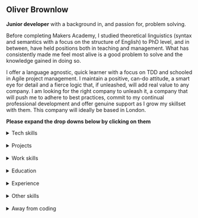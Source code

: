 ## Oliver Brownlow

**Junior developer** with a background in, and passion for, problem solving.

Before completing Makers Academy, I studied theoretical linguistics (syntax and semantics with a focus on the structure of English) to PhD level, and in between, have held positions both in teaching and management. What has consistently made me feel most alive is a good problem to solve and the knowledge gained in doing so.

I offer a language agnostic, quick learner with a focus on TDD and schooled in Agile project management. I maintain a positive, can-do attitude, a smart eye for detail and a fierce logic that, if unleashed, will add real value to any company. I am looking for the right company to unleash it, a company that will push me to adhere to best practices, commit to my continual professional development and offer genuine support as I grow my skillset with them. This company will ideally be based in London.

**Please expand the drop downs below by clicking on them**

<details><summary>Tech skills</summary>

| ![Github](Images/git.png) | ![ruby](./Images/ruby.png) | ![Javascript](Images/js.png)| ![TDD](./Images/tdd.png)
| :---: | :---: | :---: | :---: |
| Github, Git command line, Markdown, Repo collaboration, Merge conflicts, Work flows (branching) | Ruby, Rails, Sinatra | Vanilla, React.js, jquery, Vegas | Rspec, Capybara, Jasmine, Pytest

</details>
<br>

<details><summary>Projects</summary>
<br>

| Links | Summary | Technologies used |
| :---: | :---: | :---: |
| [deep_root](https://github.com/olliebrownlow/deep_root)<br><br>[wiki](https://github.com/breycarr/deep_root/wiki)<br><br>[blog](https://medium.com/@makers_c_a_c_t_u_s/multiple-slave-devices-not-enough-rpi-gpio-pins-no-problem-c3403a981623) | Makers final project.<br>As a team, we were tasked with using hardware and an agile setup to create a useful application. We came up with deep_root, a self-contained device able to monitor soil moisture levels and plot them to a live graph on a Raspbian desktop application, to enhance plant care and growth. |  <br><br> **Hardware:** Raspberry Pi version 3B,<br> Adafruit STEMMA Soil Sensor - I2C Capacitive Moisture Sensor,<br> JST PH 4-Pin to Male Header Cable,<br> Kuman 3.5 Inch Touch Screen LCD Display<br> **Software:** Front-end: JavaScript, PLot.ly, HTML, CSS, ESLint. Backend: Python, Pytest, Pylama. Framework: Eel
| [acebook-d-railed](https://github.com/olliebrownlow/acebook-d-railed)<br><br>[wiki](https://github.com/marbuthnott/acebook-d-railed/wiki) | A team project aimed at making a Facebook clone. Given their well-renowned social network, we used a meerkat theme and implemented basic Facebook functionality. | Ruby on Rails, HTML, CSS, Active Record |
| [MakersBNB](https://github.com/olliebrownlow/MakersBNB) | A team project to create a clone of AirBnB. | Ruby, Sinatra, DataMapper, CSS, html, jquery, vegas |

</details>
<br>

<details><summary>Work skills</summary>
<br>

Any successful professional developer requires, among others, the following qualities: perseverance and cogency - two properties also essential for taking on and completing a PhD.

#### Perseverance..

..as a link to the ability to imagine credible solutions. In the face of challenges that may invoke uncertainty, frustration and perhaps a touch of imposter syndrome, Makers, as a follow-up to completing a PhD has taught me, once again, the importance of this trait. Perseverance is necessary to take you to a place where your problem-solving intuition allows you to exercise sound judgment not only in the most suitable approach to a solution, but also the likelihood of that approach being successful over an alternative.

The first 3 years of my PhD I spent reading around the topic and developing baseline approaches, most of which would eventually prove unfruitful. The path to completing it did no become fully clear until the final 6 months. Perseverance slowly unlocked a plausible approach. Coding problems match this on both a micro and a macro-scale, needing hours or sometimes days rather than months and years to solve.

Programming, just like high-level study, is the presentation of not just one problem, but a constant flow of them, each perhaps needing a different approach. Natural language study throws out these problems at every turn. Likewise, coding as a means to an end result. Being able to break these problems down into smaller solvable ones is a skill acquired through perseverance and crucial for software development.

#### Cogency..

..as a route to clear conveyance of work and reasoning. Writing a PhD demands coherent, logical and convincing communication. It is no doubt useful to understand what you yourself mean to transmit when discussing or showing your work, but with built in cogency, others will also understand, and from that point, a truly collaborative environment can function well. With this in mind, I endeavour always to use best coding practices.

</details>
<br>

<details><summary>Education</summary>
<br>

#### Makers Academy (April 1st 2019 to July 19th 2019)
Intensive, full-time, 4 week pre-course followed by 12 week on-site coding bootcamp with a strong focus on TDD, OOP, pair programming, Agile team projects and self-directed learning.

- OOP, TDD, MVC
- Agile
- Ruby, Rails, JavaScript
- RSpec, Jasmine, Capybara
- HTML, CSS, SQL

#### Udacity (August 2018 to December 2018)
- Android Basics Nanodegree by Google.
- Independent learner - The course is done entirely remotely.
- Java, XML.

#### Queen Mary, University of London (2006 to 2011)
- PhD in Linguistics, specialising in Syntax and Semantics (Noam Chomsky's Minimalist Program).
- Pass, no corrections.
- Theoretical thesis using formal logic and algebraic mathematical modelling to define natural language meaning and structure.
- Thesis title: [Towards a unified analysis of the syntax and semantics of *get* constructions](https://qmro.qmul.ac.uk/xmlui/bitstream/handle/123456789/2335/BROWNLOWTowardsA2011.pdf?sequence=1&isAllowed=y).

#### Queen Mary, University of London (2004 to 2005)
- MA by research in Linguistics.
- Distinction.
- Dissertation title: The syntax and semantics of the *get* passive.

#### Queen Mary, University of London (2000 to 2004)
- BA in Hispanic Studies and Linguistics.
- First Class Honours.
- Included year abroad teaching English at Universidad Central de Venezuela, Caracas, Venezuela.

#### Internationsal House London (August 2012 to Novermber 2012)
- CELTA (Certificate in English Language Teaching to Adults).
- Pass - A.

#### Warwick University (1999)
- Completed 2 terms of an undergraduate Maths degree.

#### Woodhouse College (1996 to 1998)
 - Four A-levels in: Maths (A), Further Maths (B), Spanish (B), Physics (B)

</details>
<br>

<details><summary>Experience</summary>
<br>

**London Waterloo Academy** (Feb 2015 to March 2019)    
*Head of Languages*

Management of daytime and evening courses in English and 6 foreign languages, employing 10 to 15 teachers per term.<br>
Relevant duties:
- **Problem-solving:** high student drop-out rate on Beginner 1 courses reduced through implementation of a combination of an attendance monitoring system, an individual learning plan and student engagement in their language studies between lessons through the LMS.
- **Academy LMS:** researched, set up and was solely responsible for updating, maintaining and training staff to use the academy LMS (Canvas by Instructure).

**Various schools** (October 2013 to January 2015)   
*English as a Foreign Language Teacher*

General and specific English courses at various level.
- **Creative lessons:** original lesson on giving and understanding directions at the British Museum.
- **Course design:** original lessons designed by myself in accordance with initial brief.

**Queen Mary University of London** (October 2012 to December 2012 AND October 2013 to December 2013)   
*Visiting Lecturer in Linguistics*

Lecturer for course LIN037 - Explaining Grammatical Structure, a 2nd year undergraduate course in formal transformational syntax.
- **Lesson delivery:** full responsibility for planning, preparing, marking and delivering the course.

**Marquees of India** (October 2009 to March 2012 - *Off-season only, October to March*)   
*Office Manager*<br>Relevant duties:

- **Problem-solving:** introduction and implementation of time-saving, computerised system to create visual aid diagrams for quotes, using Inkscape. Training of company owners on Inkscape.

</details>
<br>

<details><summary>Other skills</summary>
<br>

**Languages:**

- Portuguese(Brazil) C1 level
- Spanish B2 level
- French A2 level

</details>
<br>

<details><summary>Away from coding</summary>
<br>

- Co-chair of the Thornhill Primary School PTA.
- Learning/playing guitar.
- South American languages and cultures.
- Music - world and alternative genres.
- Running for fitness, including charity events e.g. Run Thornhill Run.

</details>
<br>
